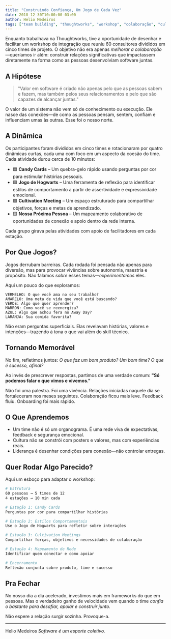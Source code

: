 ```yaml
---
title: "Construindo Confiança, Um Jogo de Cada Vez"
date: 2018-12-30T10:00:00-03:00
author: Helio Medeiros
tags: ["team building", "thoughtworks", "workshop", "colaboração", "cultura"]
---
```


Enquanto trabalhava na Thoughtworks, tive a oportunidade de desenhar e facilitar um workshop de integração que reuniu 60 consultores divididos em cinco times de projeto. O objetivo não era apenas _melhorar a colaboração_—queríamos ir além: construir relações significativas que impactassem diretamente na forma como as pessoas desenvolviam software juntas.

## A Hipótese

> "Valor em software é criado não apenas pelo que as pessoas sabem e fazem, mas também pelos seus relacionamentos e pelo que são capazes de alcançar juntas."

O valor de um sistema não vem só de conhecimento ou execução. Ele nasce das conexões—de como as pessoas pensam, sentem, confiam e influenciam umas às outras. Esse foi o nosso norte.

## A Dinâmica

Os participantes foram divididos em cinco times e rotacionaram por quatro dinâmicas curtas, cada uma com foco em um aspecto da coesão do time. Cada atividade durou cerca de 10 minutos:

- 🟦 **Candy Cards** – Um quebra-gelo rápido usando perguntas por cor para estimular histórias pessoais.
- 🟥 **Jogo de Hogwarts** – Uma ferramenta de reflexão para identificar estilos de comportamento a partir de assertividade e expressividade emocional.
- 🟩 **Cultivation Meeting** – Um espaço estruturado para compartilhar objetivos, forças e metas de aprendizado.
- 🟨 **Nossa Próxima Pessoa** – Um mapeamento colaborativo de oportunidades de conexão e apoio dentro da rede interna.

Cada grupo girava pelas atividades com apoio de facilitadores em cada estação.

## Por Que Jogos?

Jogos derrubam barreiras. Cada rodada foi pensada não apenas para diversão, mas para provocar vivências sobre autonomia, maestria e propósito. Não falamos _sobre_ esses temas—_experimentamos_ eles.

Aqui um pouco do que exploramos:

```text
VERMELHO: O que você ama no seu trabalho?
AMARELO: Uma meta de vida que você está buscando?
VERDE: Algo que quer aprender?
MARRON: Como você se reenergiza?
AZUL: Algo que achou fera no Away Day?
LARANJA: Sua comida favorita?
```

Não eram perguntas superficiais. Elas revelavam histórias, valores e intenções—trazendo à tona o que vai além do skill técnico.

## Tornando Memorável

No fim, refletimos juntos: _O que faz um bom produto? Um bom time? O que é sucesso, afinal?_

Ao invés de prescrever respostas, partimos de uma verdade comum: **"Só podemos falar o que vimos e vivemos."**

Não foi uma palestra. Foi uma vivência. Relações iniciadas naquele dia se fortaleceram nos meses seguintes. Colaboração ficou mais leve. Feedback fluiu. Onboarding foi mais rápido.

## O Que Aprendemos

- Um time não é só um organograma. É uma rede viva de expectativas, feedback e segurança emocional.
- Cultura não se constrói com posters e valores, mas com experiências reais.
- Liderança é desenhar condições para conexão—não controlar entregas.

## Quer Rodar Algo Parecido?

Aqui um esboço para adaptar o workshop:

```bash
# Estrutura
60 pessoas → 5 times de 12
4 estações → 10 min cada

# Estação 1: Candy Cards
Perguntas por cor para compartilhar histórias

# Estação 2: Estilos Comportamentais
Use o Jogo de Hogwarts para refletir sobre interações

# Estação 3: Cultivation Meetings
Compartilhar forças, objetivos e necessidades de colaboração

# Estação 4: Mapeamento de Rede
Identificar quem conectar e como apoiar

# Encerramento
Reflexão conjunta sobre produto, time e sucesso
```

## Pra Fechar

No nosso dia a dia acelerado, investimos mais em frameworks do que em pessoas. Mas o verdadeiro ganho de velocidade vem quando o time _confia o bastante para desafiar, apoiar e construir junto._

Não espere a relação surgir sozinha. Provoque-a.

---

Helio Medeiros
_Software é um esporte coletivo._
